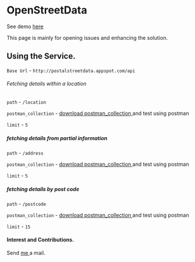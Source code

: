 # OpenStreetData

See demo [here](http://postalstreetdata.appspot.com)

This page is mainly for opening issues and enhancing the solution.

## Using the Service.

`Base Url` - `http://postalstreetdata.appspot.com/api`

###### Fetching details within a location


`path` - `/location`

`postman_collection` -  <a href="https://github.com/KingsMentor/OpenStreetData/blob/master/location.postman_collection"> download 
postman_collection </a>and test using postman

`limit` - `5`


##### fetching details from partial information

`path` - `/address`

`postman_collection` -  <a href="https://github.com/KingsMentor/OpenStreetData/blob/master/address.postman_collection" > download 
postman_collection </a>and test using postman

`limit` - `5`

##### fetching details by post code

`path` - `/postcode`

`postman_collection` -  <a href="https://github.com/KingsMentor/OpenStreetData/blob/master/postal.postman_collection"> download 
postman_collection </a>and test using postman

`limit` - `15`

#### Interest and Contributions.
Send <a href="mailto:belvinosa@gmail.com?Subject=Interest%20and%20Support" target="_top"> me </a>a mail.
